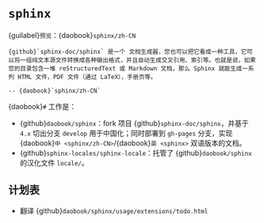 # `sphinx`

{guilabel}`预览`：{daobook}`sphinx/zh-CN`

```{epigraph}
{github}`sphinx-doc/sphinx` 是一个 文档生成器，您也可以把它看成一种工具，它可以将一组纯文本源文件转换成各种输出格式，并且自动生成交叉引用、索引等。也就是说，如果您的目录包含一堆 reStructuredText 或 Markdown 文档，那么 Sphinx 就能生成一系列 HTML 文件，PDF 文件（通过 LaTeX），手册页等。

-- {daobook}`sphinx/zh-CN`
```

{daobook}`#` 工作是：

- {github}`daobook/sphinx`：fork 项目 {github}`sphinx-doc/sphinx`，并基于 `4.x` 切出分支 `develop` 用于中国化；同时部署到 `gh-pages` 分支，实现 {daobook}`中 <sphinx/zh-CN>`/{daobook}`英 <sphinx>` 双语版本的文档。
- {github}`sphinx-locales/sphinx-locale`：托管了 {github}`daobook/sphinx` 的汉化文件 `locale/`。

## 计划表

- 翻译 {github}`daobook/sphinx/usage/extensions/todo.html`
